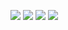 

[![](https://raw.githubusercontent.com/priorityy/priorityy2/master/profile-summary-card-output/github_dark/0-profile-details.svg)](https://github.com/vn7n24fzkq/github-profile-summary-cards)
[![](https://raw.githubusercontent.com/priorityy/priorityy2/master/profile-summary-card-output/github_dark/1-repos-per-language.svg)](https://github.com/vn7n24fzkq/github-profile-summary-cards) [![](https://raw.githubusercontent.com/priorityy/priorityy2/master/profile-summary-card-output/github_dark/2-most-commit-language.svg)](https://github.com/vn7n24fzkq/github-profile-summary-cards)
[![](https://raw.githubusercontent.com/priorityy/priorityy2/master/profile-summary-card-output/github_dark/3-stats.svg)](https://github.com/vn7n24fzkq/github-profile-summary-cards)



